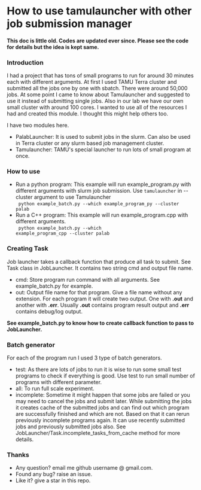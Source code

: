# How to use tamulauncher with other job submission manager
#### This doc is little old. Codes are updated ever since. Please see the code for details but the idea is kept same.
### Introduction
I had a project that has tons of small programs to run for around 30 minutes each with different
arguments. At first I used TAMU Terra cluster and submitted all the jobs one by one with sbatch.
There were around 50,000 jobs. At some point I came to know about Tamulauncher and suggested to use
it instead of submitting single jobs. Also in our lab we have our own small cluster with around 100 cores.
I wanted to use all of the resources I had and created this module. I thought this might
help others too.

I have two modules here.
* PalabLauncher: It is used to submit jobs in the slurm. Can also be used in Terra cluster or any slurm based 
job management cluster.
* Tamulauncher: TAMU's special launcher to run lots of small program at once.

### How to use
* Run a python program: This example will run example_program.py with different arguments with slurm job submission. 
Use <code>tamulauncher</code> in --cluster argument to use Tamulauncher<br>
<code> python example_batch.py --which example_program_py --cluster palab </code>
* Run a C++ program: This example will run example_program.cpp with different arguments. <br>
<code> python example_batch.py --which example_program_cpp --cluster palab </code>

### Creating Task
Job launcher takes a callback function that produce all task to submit. See Task class in JobLauncher. It contains
two string cmd and output file name.
* cmd: Store program run command with all arguments. See example_batch.py for example.
* out: Output file name for that program. Give a file name without any extension. For each program it will create
two output. One with <b>.out</b> and another with <b>.err</b>. Usually <b>.out</b> contains program result output and
<b>.err</b> contains debug/log output.

<b>See example_batch.py to know how to create callback function to pass to JobLauncher.</b>

### Batch generator
For each of the program run I used 3 type of batch generators.
* test: As there are lots of jobs to run it is wise to run some small test programs to check if everything is good.
Use test to run small number of programs with different parameter. 
* all: To run full scale experiment.
* incomplete: Sometime it might happen that some jobs are failed or you may need to cancel the jobs and submit later. While
submitting the jobs it creates cache of the submitted jobs and can find out which program are successfully finished and which are not.
Based on that it can rerun previously incomplete programs again. It can use recently submitted jobs and previously submitted jobs also.
See JobLauncher/Task.incomplete_tasks_from_cache method for more details.

### Thanks
* Any question? email me github username @ gmail.com.
* Found any bug? raise an issue.
* Like it? give a star in this repo.